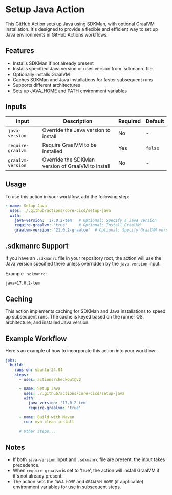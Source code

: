 # Setup Java Action

This GitHub Action sets up Java using SDKMan, with optional GraalVM installation. It's designed to provide a flexible and efficient way to set up Java environments in GitHub Actions workflows.

## Features

- Installs SDKMan if not already present
- Installs specified Java version or uses version from .sdkmanrc file
- Optionally installs GraalVM
- Caches SDKMan and Java installations for faster subsequent runs
- Supports different architectures
- Sets up JAVA_HOME and PATH environment variables

## Inputs

| Input | Description | Required | Default |
|-------|-------------|----------|---------|
| `java-version` | Override the Java version to install | No | - |
| `require-graalvm` | Require GraalVM to be installed | Yes | `false` |
| `graalvm-version` | Override the SDKMan version of GraalVM to install | No | - |

## Usage

To use this action in your workflow, add the following step:

```yaml
- name: Setup Java
  uses: ./.github/actions/core-cicd/setup-java
  with:
    java-version: '17.0.2-tem'  # Optional: Specify a Java version
    require-graalvm: 'true'     # Optional: Install GraalVM
    graalvm-version: '21.0.2-graalce'  # Optional: Specify GraalVM version
```

## .sdkmanrc Support

If you have an `.sdkmanrc` file in your repository root, the action will use the Java version specified there unless overridden by the `java-version` input.

Example `.sdkmanrc`:
```
java=17.0.2-tem
```

## Caching

This action implements caching for SDKMan and Java installations to speed up subsequent runs. The cache is keyed based on the runner OS, architecture, and installed Java version.

## Example Workflow

Here's an example of how to incorporate this action into your workflow:

```yaml
jobs:
  build:
    runs-on: ubuntu-24.04
    steps:
      - uses: actions/checkout@v2

      - name: Setup Java
        uses: ./.github/actions/core-cicd/setup-java
        with:
          java-version: '17.0.2-tem'
          require-graalvm: 'true'

      - name: Build with Maven
        run: mvn clean install

      # Other steps...
```

## Notes

- If both `java-version` input and `.sdkmanrc` file are present, the input takes precedence.
- When `require-graalvm` is set to 'true', the action will install GraalVM if it's not already present.
- The action sets the `JAVA_HOME` and `GRAALVM_HOME` (if applicable) environment variables for use in subsequent steps.

